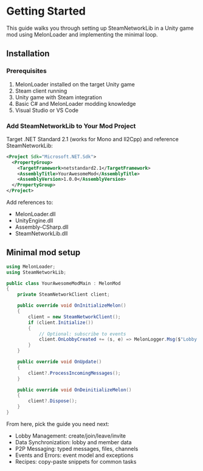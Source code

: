 # Getting Started

This guide walks you through setting up SteamNetworkLib in a Unity game mod using MelonLoader and implementing the minimal loop.

## Installation

### Prerequisites

1. MelonLoader installed on the target Unity game
2. Steam client running
3. Unity game with Steam integration
4. Basic C# and MelonLoader modding knowledge
5. Visual Studio or VS Code

### Add SteamNetworkLib to Your Mod Project

Target .NET Standard 2.1 (works for Mono and Il2Cpp) and reference SteamNetworkLib:

```xml
<Project Sdk="Microsoft.NET.Sdk">
  <PropertyGroup>
    <TargetFramework>netstandard2.1</TargetFramework>
    <AssemblyTitle>YourAwesomeMod</AssemblyTitle>
    <AssemblyVersion>1.0.0</AssemblyVersion>
  </PropertyGroup>
</Project>
```

Add references to:
- MelonLoader.dll
- UnityEngine.dll
- Assembly-CSharp.dll
- SteamNetworkLib.dll

## Minimal mod setup

```csharp
using MelonLoader;
using SteamNetworkLib;

public class YourAwesomeModMain : MelonMod
{
    private SteamNetworkClient client;

    public override void OnInitializeMelon()
    {
        client = new SteamNetworkClient();
        if (client.Initialize())
        {
            // Optional: subscribe to events
            client.OnLobbyCreated += (s, e) => MelonLogger.Msg($"Lobby: {e.Lobby.LobbyId}");
        }
    }

    public override void OnUpdate()
    {
        client?.ProcessIncomingMessages();
    }

    public override void OnDeinitializeMelon()
    {
        client?.Dispose();
    }
}
```

From here, pick the guide you need next:

- Lobby Management: create/join/leave/invite
- Data Synchronization: lobby and member data
- P2P Messaging: typed messages, files, channels
- Events and Errors: event model and exceptions
- Recipes: copy-paste snippets for common tasks